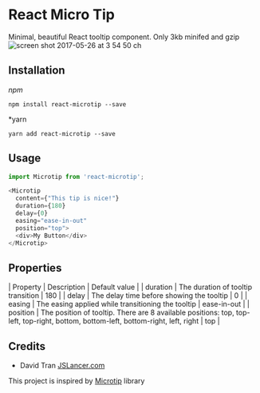 # React Micro Tip
Minimal, beautiful React tooltip component. Only 3kb minifed and gzip
![screen shot 2017-05-26 at 3 54 50 ch](https://cloud.githubusercontent.com/assets/1154740/26487958/cd2ca988-422b-11e7-8daa-ddb56d256f06.png)

## Installation
*npm*
```
npm install react-microtip --save
```

*yarn
```
yarn add react-microtip --save
```

## Usage
```js
import Microtip from 'react-microtip';

<Microtip
  content={"This tip is nice!"}
  duration={180}
  delay={0}
  easing="ease-in-out"
  position="top">
  <div>My Button</div>
</Microtip>
```

## Properties
| Property | Description | Default value |
| duration | The duration of tooltip transition | 180 |
| delay    | The delay time before showing the tooltip | 0 |
| easing   | The easing applied while transitioning the tooltip | ease-in-out |
| position | The position of tooltip. There are 8 available positions: top, top-left, top-right, bottom, bottom-left, bottom-right, left, right | top |

## Credits
- David Tran [JSLancer.com](http://jslancer.com)

This project is inspired by [Microtip](https://github.com/ghosh/microtip) library